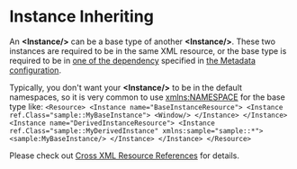# Instance Inheriting

An **\<Instance/\>** can be a base type of another **\<Instance/\>**. These two instances are required to be in the same XML resource, or the base type is required to be in [one of the dependency](../../.././gacui/xmlres/cxrr.md) specified in [the Metadata configuration](../../.././gacui/xmlres/cgc.md).

Typically, you don't want your **\<Instance/\>** to be in the default namespaces, so it is very common to use [xmlns:NAMESPACE](../../.././gacui/xmlres/instance/namespaces.md) for the base type like: ``` <Resource> <Instance name="BaseInstanceResource"> <Instance ref.Class="sample::MyBaseInstance"> <Window/> </Instance> </Instance> <Instance name="DerivedInstanceResource"> <Instance ref.Class="sample::MyDerivedInstance" xmlns:sample="sample::*"> <sample:MyBaseInstance/> </Instance> </Instance> </Resource> ```

Please check out [Cross XML Resource References](../../.././gacui/advanced/cxrr.md) for details.


